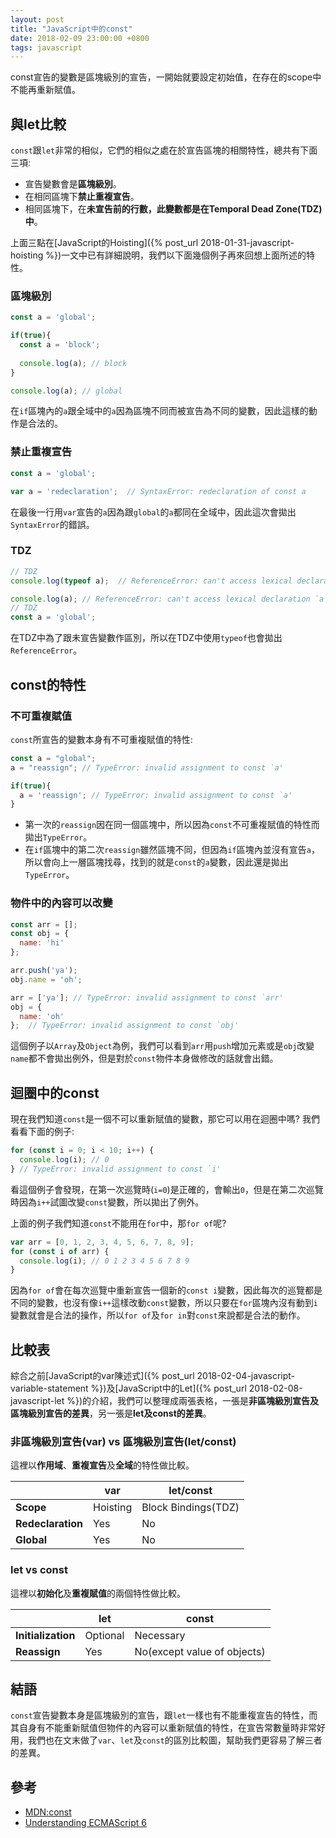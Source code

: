 ```yaml
---
layout: post
title: "JavaScript中的const"
date: 2018-02-09 23:00:00 +0800
tags: javascript
---
```


const宣告的變數是區塊級別的宣告，一開始就要設定初始值，在存在的scope中不能再重新賦值。

<!-- more -->

## 與let比較

`const`跟`let`非常的相似，它們的相似之處在於宣告區塊的相關特性，總共有下面三項:

* 宣告變數會是**區塊級別**。
* 在相同區塊下**禁止重複宣告**。
* 相同區塊下，在**未宣告前的行數，此變數都是在Temporal Dead Zone(TDZ)中**。

上面三點在[JavaScript的Hoisting]({% post_url 2018-01-31-javascript-hoisting %})一文中已有詳細說明，我們以下面幾個例子再來回想上面所述的特性。

### 區塊級別

```javascript
const a = 'global';

if(true){
  const a = 'block';
  
  console.log(a); // block
}

console.log(a); // global
```

在`if`區塊內的`a`跟全域中的`a`因為區塊不同而被宣告為不同的變數，因此這樣的動作是合法的。

### 禁止重複宣告

```javascript
const a = 'global';

var a = 'redeclaration';  // SyntaxError: redeclaration of const a
```

在最後一行用`var`宣告的`a`因為跟`global`的`a`都同在全域中，因此這次會拋出`SyntaxError`的錯誤。

### TDZ

```javascript
// TDZ
console.log(typeof a);  // ReferenceError: can't access lexical declaration `a' before initialization

console.log(a); // ReferenceError: can't access lexical declaration `a' before initialization
// TDZ
const a = 'global';
```

在TDZ中為了跟未宣告變數作區別，所以在TDZ中使用`typeof`也會拋出`ReferenceError`。

## const的特性

### 不可重複賦值

`const`所宣告的變數本身有不可重複賦值的特性:

```javascript
const a = "global";
a = "reassign"; // TypeError: invalid assignment to const `a'

if(true){
  a = 'reassign'; // TypeError: invalid assignment to const `a'
}
```

* 第一次的`reassign`因在同一個區塊中，所以因為`const`不可重複賦值的特性而拋出`TypeError`。
* 在`if`區塊中的第二次`reassign`雖然區塊不同，但因為`if`區塊內並沒有宣告`a`，所以會向上一層區塊找尋，找到的就是`const`的`a`變數，因此還是拋出`TypeError`。

### 物件中的內容可以改變

```javascript
const arr = [];
const obj = {
  name: 'hi'
};

arr.push('ya');
obj.name = 'oh';

arr = ['ya']; // TypeError: invalid assignment to const `arr'
obj = {
  name: 'oh'
};  // TypeError: invalid assignment to const `obj'
```

這個例子以`Array`及`Object`為例，我們可以看到`arr`用`push`增加元素或是`obj`改變`name`都不會拋出例外，但是對於`const`物件本身做修改的話就會出錯。

## 迴圈中的const

現在我們知道`const`是一個不可以重新賦值的變數，那它可以用在迴圈中嗎? 我們看看下面的例子:

```javascript
for (const i = 0; i < 10; i++) {
  console.log(i); // 0
} // TypeError: invalid assignment to const `i'
```

看這個例子會發現，在第一次巡覽時(`i=0`)是正確的，會輸出`0`，但是在第二次巡覽時因為`i++`試圖改變`const`變數，所以拋出了例外。

上面的例子我們知道`const`不能用在`for`中，那`for of`呢?

```javascript
var arr = [0, 1, 2, 3, 4, 5, 6, 7, 8, 9];
for (const i of arr) {
  console.log(i); // 0 1 2 3 4 5 6 7 8 9
}
```

因為`for of`會在每次巡覽中重新宣告一個新的`const i`變數，因此每次的巡覽都是不同的變數，也沒有像`i++`這樣改動`const`變數，所以只要在`for`區塊內沒有動到`i`變數就會是合法的操作，所以`for of`及`for in`對`const`來說都是合法的動作。

## 比較表

綜合之前[JavaScript的var陳述式]({% post_url 2018-02-04-javascript-variable-statement %})及[JavaScript中的Let]({% post_url 2018-02-08-javascript-let %})的介紹，我們可以整理成兩張表格，一張是**非區塊級別宣告及區塊級別宣告的差異**，另一張是**let及const的差異**。

### 非區塊級別宣告(var) vs 區塊級別宣告(let/const)

這裡以**作用域**、**重複宣告**及**全域**的特性做比較。

||var|let/const|
|-|-|-|
|**Scope**|Hoisting|Block Bindings(TDZ)|
|**Redeclaration**|Yes|No|
|**Global**|Yes|No|

### let vs const

這裡以**初始化**及**重複賦值**的兩個特性做比較。

||let|const|
|-|-|-|
|**Initialization**|Optional|Necessary|
|**Reassign**|Yes|No(except value of objects)|

## 結語

`const`宣告變數本身是區塊級別的宣告，跟`let`一樣也有不能重複宣告的特性，而其自身有不能重新賦值但物件的內容可以重新賦值的特性，在宣告常數量時非常好用，我們也在文末做了`var`、`let`及`const`的區別比較圖，幫助我們更容易了解三者的差異。

## 參考

* [MDN:const](https://developer.mozilla.org/en-US/docs/Web/JavaScript/Reference/Statements/const)
* [Understanding ECMAScript 6](https://leanpub.com/understandinges6/)
